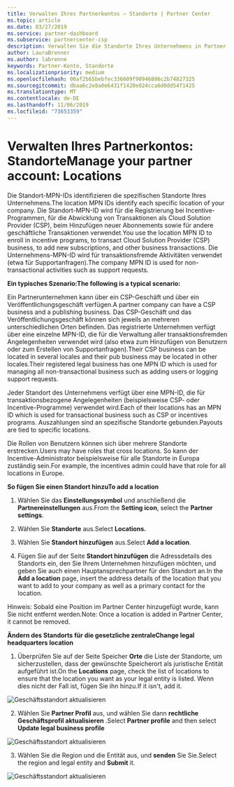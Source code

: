 ```yaml
---
title: Verwalten Ihres Partnerkontos – Standorte | Partner Center
ms.topic: article
ms.date: 03/27/2019
ms.service: partner-dashboard
ms.subservice: partnercenter-csp
description: Verwalten Sie die Standorte Ihres Unternehmens in Partner Center.
author: LauraBrenner
ms.author: labrenne
keywords: Partner-Konto, Standorte
ms.localizationpriority: medium
ms.openlocfilehash: 00af2b65bebfec336609f90946806c2b74827325
ms.sourcegitcommit: dbaa6c2e8a0e6431f1420e024cca6d0dd54f1425
ms.translationtype: MT
ms.contentlocale: de-DE
ms.lasthandoff: 11/06/2019
ms.locfileid: "73653359"
---
```

# <a name="manage-your-partner-account-locations"></a><span data-ttu-id="e8d0a-104">Verwalten Ihres Partnerkontos: Standorte</span><span class="sxs-lookup"><span data-stu-id="e8d0a-104">Manage your partner account: Locations</span></span>

<span data-ttu-id="e8d0a-105">Die Standort-MPN-IDs identifizieren die spezifischen Standorte Ihres Unternehmens.</span><span class="sxs-lookup"><span data-stu-id="e8d0a-105">The location MPN IDs identify each specific location of your company.</span></span> <span data-ttu-id="e8d0a-106">Die Standort-MPN-ID wird für die Registrierung bei Incentive-Programmen, für die Abwicklung von Transaktionen als Cloud Solution Provider (CSP), beim Hinzufügen neuer Abonnements sowie für andere geschäftliche Transaktionen verwendet.</span><span class="sxs-lookup"><span data-stu-id="e8d0a-106">You use the location MPN ID to enroll in incentive programs, to transact Cloud Solution Provider (CSP) business, to add new subscriptions, and other business transactions.</span></span> <span data-ttu-id="e8d0a-107">Die Unternehmens-MPN-ID wird für transaktionsfremde Aktivitäten verwendet (etwa für Supportanfragen).</span><span class="sxs-lookup"><span data-stu-id="e8d0a-107">The company MPN ID is used for non-transactional activities such as support requests.</span></span>

<span data-ttu-id="e8d0a-108">**Ein typisches Szenario:**</span><span class="sxs-lookup"><span data-stu-id="e8d0a-108">**The following is a typical scenario:**</span></span> 

<span data-ttu-id="e8d0a-109">Ein Partnerunternehmen kann über ein CSP-Geschäft und über ein Veröffentlichungsgeschäft verfügen.</span><span class="sxs-lookup"><span data-stu-id="e8d0a-109">A partner company can have a CSP business and a publishing business.</span></span> <span data-ttu-id="e8d0a-110">Das CSP-Geschäft und das Veröffentlichungsgeschäft können sich jeweils an mehreren unterschiedlichen Orten befinden. Das registrierte Unternehmen verfügt über eine einzelne MPN-ID, die für die Verwaltung aller transaktionsfremden Angelegenheiten verwendet wird (also etwa zum Hinzufügen von Benutzern oder zum Erstellen von Supportanfragen).</span><span class="sxs-lookup"><span data-stu-id="e8d0a-110">Their CSP business can be located in several locales and their pub business may be located in other locales.Their registered legal business has one MPN ID which is used for managing all non-transactional business such as adding users or logging support requests.</span></span> 

<span data-ttu-id="e8d0a-111">Jeder Standort des Unternehmens verfügt über eine MPN-ID, die für transaktionsbezogene Angelegenheiten (beispielsweise CSP- oder Incentive-Programme) verwendet wird.</span><span class="sxs-lookup"><span data-stu-id="e8d0a-111">Each of their locations has an MPN ID which is used for transactional business such as CSP or incentives programs.</span></span> <span data-ttu-id="e8d0a-112">Auszahlungen sind an spezifische Standorte gebunden.</span><span class="sxs-lookup"><span data-stu-id="e8d0a-112">Payouts are tied to specific locations.</span></span>

<span data-ttu-id="e8d0a-113">Die Rollen von Benutzern können sich über mehrere Standorte erstrecken.</span><span class="sxs-lookup"><span data-stu-id="e8d0a-113">Users may have roles that cross locations.</span></span> <span data-ttu-id="e8d0a-114">So kann der Incentive-Administrator beispielsweise für alle Standorte in Europa zuständig sein.</span><span class="sxs-lookup"><span data-stu-id="e8d0a-114">For example, the incentives admin could have that role for all locations in Europe.</span></span>

<span data-ttu-id="e8d0a-115">**So fügen Sie einen Standort hinzu**</span><span class="sxs-lookup"><span data-stu-id="e8d0a-115">**To add a location**</span></span>

1. <span data-ttu-id="e8d0a-116">Wählen Sie das **Einstellungssymbol** und anschließend die **Partnereinstellungen** aus.</span><span class="sxs-lookup"><span data-stu-id="e8d0a-116">From the **Setting icon**, select the **Partner settings**.</span></span> 

2. <span data-ttu-id="e8d0a-117">Wählen Sie **Standorte** aus.</span><span class="sxs-lookup"><span data-stu-id="e8d0a-117">Select **Locations.**</span></span>

3. <span data-ttu-id="e8d0a-118">Wählen Sie **Standort hinzufügen** aus.</span><span class="sxs-lookup"><span data-stu-id="e8d0a-118">Select **Add a location**.</span></span>  

4. <span data-ttu-id="e8d0a-119">Fügen Sie auf der Seite **Standort hinzufügen** die Adressdetails des Standorts ein, den Sie Ihrem Unternehmen hinzufügen möchten, und geben Sie auch einen Hauptansprechpartner für den Standort an.</span><span class="sxs-lookup"><span data-stu-id="e8d0a-119">In the **Add a location** page, insert the address details of the location that you want to add to your company as well as a primary contact for the location.</span></span>

<span data-ttu-id="e8d0a-120">Hinweis: Sobald eine Position im Partner Center hinzugefügt wurde, kann Sie nicht entfernt werden.</span><span class="sxs-lookup"><span data-stu-id="e8d0a-120">Note: Once a location is added in Partner Center, it cannot be removed.</span></span>

<span data-ttu-id="e8d0a-121">**Ändern des Standorts für die gesetzliche zentrale**</span><span class="sxs-lookup"><span data-stu-id="e8d0a-121">**Change legal headquarters location**</span></span>

1. <span data-ttu-id="e8d0a-122">Überprüfen Sie auf der Seite Speicher **Orte** die Liste der Standorte, um sicherzustellen, dass der gewünschte Speicherort als juristische Entität aufgeführt ist.</span><span class="sxs-lookup"><span data-stu-id="e8d0a-122">On the **Locations** page, check the list of locations to ensure that the location you want as your legal entity is listed.</span></span> <span data-ttu-id="e8d0a-123">Wenn dies nicht der Fall ist, fügen Sie ihn hinzu.</span><span class="sxs-lookup"><span data-stu-id="e8d0a-123">If it isn't, add it.</span></span>

![Geschäftsstandort aktualisieren](images/updatepartnerprofile2.png)

2. <span data-ttu-id="e8d0a-125">Wählen Sie **Partner Profil** aus, und wählen Sie dann **rechtliche Geschäftsprofil aktualisieren** .</span><span class="sxs-lookup"><span data-stu-id="e8d0a-125">Select **Partner profile** and then select **Update legal business profile**</span></span>

![Geschäftsstandort aktualisieren](images/updatepartnerprofile1.png)

3. <span data-ttu-id="e8d0a-127">Wählen Sie die Region und die Entität aus, und **senden** Sie Sie.</span><span class="sxs-lookup"><span data-stu-id="e8d0a-127">Select the region and legal entity and **Submit** it.</span></span>

![Geschäftsstandort aktualisieren](images/updatepartnerprofile3.png)

